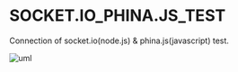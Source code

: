 # SOCKET.IO_PHINA.JS_TEST
Connection of socket.io(node.js) &amp; phina.js(javascript) test.

<img alt="uml" src="https://github.com/piteredo/SOCKET.IO_PHINA.JS_TEST/blob/master/uml.png" />
